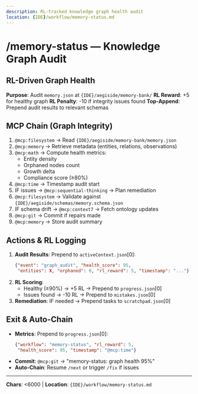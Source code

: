 ```yaml
---
description: RL-tracked knowledge graph health audit
location: {IDE}/workflow/memory-status.md
---
```


# /memory-status — Knowledge Graph Audit

## RL-Driven Graph Health

**Purpose**: Audit `memory.json` at `{IDE}/aegiside/memory-bank/`
**RL Reward**: +5 for healthy graph
**RL Penalty**: -10 if integrity issues found
**Top-Append**: Prepend audit results to relevant schemas

## MCP Chain (Graph Integrity)

1. `@mcp:filesystem` → Read `{IDE}/aegiside/memory-bank/memory.json`
2. `@mcp:memory` → Retrieve metadata (entities, relations, observations)
3. `@mcp:math` → Compute health metrics:
   - Entity density
   - Orphaned nodes count
   - Growth delta
   - Compliance score (≥80%)
4. `@mcp:time` → Timestamp audit start
5. IF issues → `@mcp:sequential-thinking` → Plan remediation
6. `@mcp:filesystem` → Validate against `{IDE}/aegiside/schemas/memory.schema.json`
7. IF schema drift → `@mcp:context7` → Fetch ontology updates
8. `@mcp:git` → Commit if repairs made
9. `@mcp:memory` → Store audit summary

## Actions & RL Logging

1. **Audit Results**: Prepend to `activeContext.json`[0]:
   ```json
   {"event": "graph_audit", "health_score": 95,
    "entities": X, "orphaned": 0, "rl_reward": 5, "timestamp": "..."}
   ```
2. **RL Scoring**:
   - Healthy (≥90%) → +5 RL → Prepend to `progress.json`[0]
   - Issues found → -10 RL → Prepend to `mistakes.json`[0]
3. **Remediation**: IF needed → Prepend tasks to `scratchpad.json`[0]

## Exit & Auto-Chain

- **Metrics**: Prepend to `progress.json`[0]:
  ```json
  {"workflow": "memory-status", "rl_reward": 5,
   "health_score": 95, "timestamp": "@mcp:time"}
  ```
- **Commit**: `@mcp:git` → "memory-status: graph health 95%"
- **Auto-Chain**: Resume `/next` or trigger `/fix` if issues

---
**Chars**: <6000 | **Location**: `{IDE}/workflow/memory-status.md`
